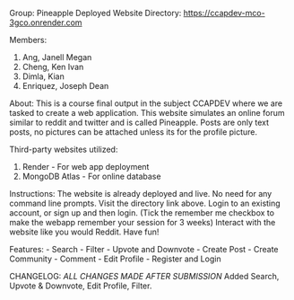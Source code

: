 Group: Pineapple
Deployed Website Directory: https://ccapdev-mco-3gco.onrender.com

Members:
  1.   Ang, Janell Megan
  2.   Cheng, Ken Ivan
  3.   Dimla, Kian
  4.   Enriquez, Joseph Dean


About:
This is a course final output in the subject CCAPDEV where we are tasked to create a web application.
This website simulates an online forum similar to reddit and twitter and is called Pineapple. 
Posts are only text posts, no pictures can be attached unless its for the profile picture.

Third-party websites utilized:
  1. Render - For web app deployment
  2. MongoDB Atlas - For online database

Instructions:
  The website is already deployed and live. No need for any command line prompts.
  Visit the directory link above. Login to an existing account, or sign up and then login. (Tick the remember me checkbox to make the webapp remember your session for 3 weeks)
  Interact with the website like you would Reddit. Have fun!

Features:
    - Search
    - Filter
    - Upvote and Downvote
    - Create Post
    - Create Community
    - Comment
    - Edit Profile
    - Register and Login

CHANGELOG:    *ALL CHANGES MADE AFTER SUBMISSION*
  Added Search, Upvote & Downvote, Edit Profile, Filter.
